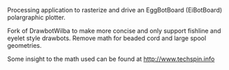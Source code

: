 Processing application to rasterize and drive an EggBotBoard (EiBotBoard) polargraphic plotter.

Fork of DrawbotWilba to make more concise and only support fishline and eyelet style drawbots.
Remove math for beaded cord and large spool geometries.

Some insight to the math used can be found at
http://www.techspin.info


